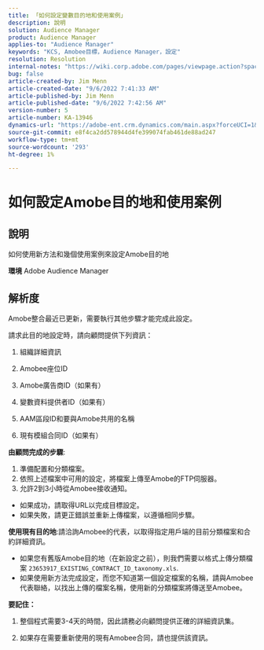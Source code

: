 ```yaml
---
title: 「如何設定變數目的地和使用案例」
description: 說明
solution: Audience Manager
product: Audience Manager
applies-to: "Audience Manager"
keywords: "KCS, Amobee目標，Audience Manager，設定"
resolution: Resolution
internal-notes: "https://wiki.corp.adobe.com/pages/viewpage.action?spaceKey=MCPI&title=Turn+Amobee+-+AAM+Destination"
bug: false
article-created-by: Jim Menn
article-created-date: "9/6/2022 7:41:33 AM"
article-published-by: Jim Menn
article-published-date: "9/6/2022 7:42:56 AM"
version-number: 5
article-number: KA-13946
dynamics-url: "https://adobe-ent.crm.dynamics.com/main.aspx?forceUCI=1&pagetype=entityrecord&etn=knowledgearticle&id=1aac9553-b72d-ed11-9db1-0022480866ad"
source-git-commit: e8f4ca2dd578944d4fe399074fab461de88ad247
workflow-type: tm+mt
source-wordcount: '293'
ht-degree: 1%

---
```


# 如何設定Amobe目的地和使用案例

## 說明


如何使用新方法和幾個使用案例來設定Amobe目的地

<b>環境</b>
Adobe Audience Manager


## 解析度


Amobe整合最近已更新，需要執行其他步驟才能完成此設定。

請求此目的地設定時，請向顧問提供下列資訊：

1. 組織詳細資訊

2. Amobee座位ID

3. Amobe廣告商ID（如果有）

4. 變數資料提供者ID（如果有）

5. AAM區段ID和要與Amobe共用的名稱

6. 現有模組合同ID（如果有）

<b>由顧問完成的步驟</b>:

1. 準備配置和分類檔案。
2. 依照上述檔案中可用的設定，將檔案上傳至Amobe的FTP伺服器。
3. 允許2到3小時從Amobee接收通知。


- 如果成功，請取得URL以完成目標設定。
- 如果失敗，請更正錯誤並重新上傳檔案，以遵循相同步驟。


<b>使用現有目的地</b>:請洽詢Amobee的代表，以取得指定用戶端的目前分類檔案和合約詳細資訊。

- 如果您有舊版Amobe目的地（在新設定之前），則我們需要以格式上傳分類檔案 `23653917_EXISTING_CONTRACT_ID_taxonomy.xls`.
- 如果使用新方法完成設定，而您不知道第一個設定檔案的名稱，請與Amobee代表聯絡，以找出上傳的檔案名稱，使用新的分類檔案將傳送至Amobee。


<b>要記住：</b>

1. 整個程式需要3-4天的時間，因此請務必向顧問提供正確的詳細資訊集。

2. 如果存在需要重新使用的現有Amobee合同，請也提供該資訊。
